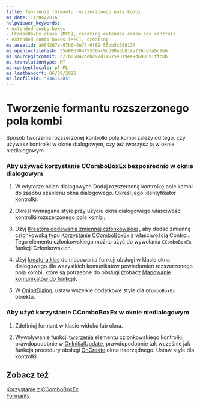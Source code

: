 ```yaml
---
title: Tworzenie formantu rozszerzonego pola kombi
ms.date: 11/04/2016
helpviewer_keywords:
- extended combo boxes
- CComboBoxEx class [MFC], creating extended combo box controls
- extended combo boxes [MFC], creating
ms.assetid: a964267e-97b6-4e77-9f89-55bb5c68913f
ms.openlocfilehash: 554085304f5330ac9cd99a5b814af26ce3a9c7e6
ms.sourcegitcommit: c21b05042debc97d14875e019ee9d698691ffc0b
ms.translationtype: MT
ms.contentlocale: pl-PL
ms.lasthandoff: 06/09/2020
ms.locfileid: "84616285"
---
```

# <a name="creating-an-extended-combo-box-control"></a>Tworzenie formantu rozszerzonego pola kombi

Sposób tworzenia rozszerzonej kontrolki pola kombi zależy od tego, czy używasz kontrolki w oknie dialogowym, czy też tworzysz ją w oknie niedialogowym.

### <a name="to-use-ccomboboxex-directly-in-a-dialog-box"></a>Aby używać korzystanie CComboBoxEx bezpośrednio w oknie dialogowym

1. W edytorze okien dialogowych Dodaj rozszerzoną kontrolkę pole kombi do zasobu szablonu okna dialogowego. Określ jego identyfikator kontrolki.

1. Określ wymagane style przy użyciu okna dialogowego właściwości kontrolki rozszerzonego pola kombi.

1. Użyj [Kreatora dodawania zmiennej członkowskiej](../ide/adding-a-member-variable-visual-cpp.md) , aby dodać zmienną członkowską typu [Korzystanie CComboBoxEx](reference/ccomboboxex-class.md) z właściwością Control. Tego elementu członkowskiego można użyć do wywołania `CComboBoxEx` funkcji Członkowskich.

1. Użyj [kreatora klas](reference/mfc-class-wizard.md) do mapowania funkcji obsługi w klasie okna dialogowego dla wszystkich komunikatów powiadomień rozszerzonego pola kombi, które są potrzebne do obsługi (zobacz [Mapowanie komunikatów do funkcji](reference/mapping-messages-to-functions.md)).

1. W [OnInitDialog](reference/cdialog-class.md#oninitdialog), ustaw wszelkie dodatkowe style dla `CComboBoxEx` obiektu.

### <a name="to-use-ccomboboxex-in-a-nondialog-window"></a>Aby użyć korzystanie CComboBoxEx w oknie niedialogowym

1. Zdefiniuj formant w klasie widoku lub okna.

1. Wywoływanie funkcji [tworzenia](reference/ctabctrl-class.md#create) elementu członkowskiego kontrolki, prawdopodobnie w [OnInitialUpdate](reference/cview-class.md#oninitialupdate), prawdopodobnie tak wcześnie jak funkcja procedury obsługi [OnCreate](reference/cwnd-class.md#oncreate) okna nadrzędnego. Ustaw style dla kontrolki.

## <a name="see-also"></a>Zobacz też

[Korzystanie z CComboBoxEx](using-ccomboboxex.md)<br/>
[Formanty](controls-mfc.md)
